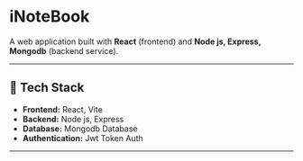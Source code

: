 # iNoteBook

A web application built with **React** (frontend) and **Node js, Express, Mongodb** (backend service).

---

## 🚀 Tech Stack
- **Frontend:** React, Vite
- **Backend:** Node js, Express
- **Database:** Mongodb Database
- **Authentication:** Jwt Token Auth

---


